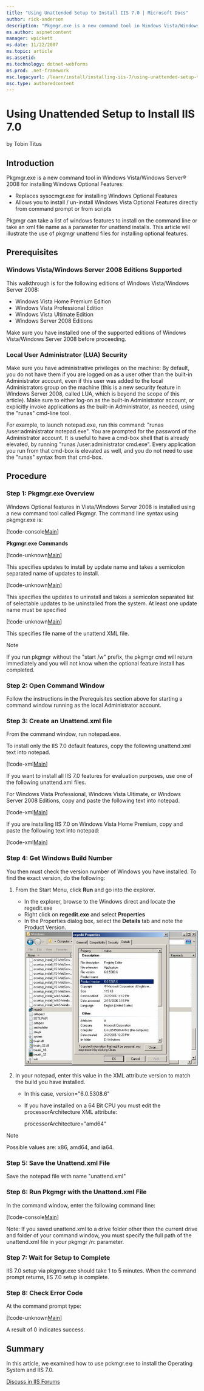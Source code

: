 ```yaml
---
title: "Using Unattended Setup to Install IIS 7.0 | Microsoft Docs"
author: rick-anderson
description: "Pkgmgr.exe is a new command tool in Windows Vista/Windows Server ® 2008 for installing Windows Optional Features: Replaces sysocmgr.exe for installing Window..."
ms.author: aspnetcontent
manager: wpickett
ms.date: 11/22/2007
ms.topic: article
ms.assetid: 
ms.technology: dotnet-webforms
ms.prod: .net-framework
msc.legacyurl: /learn/install/installing-iis-7/using-unattended-setup-to-install-iis
msc.type: authoredcontent
---
```

Using Unattended Setup to Install IIS 7.0
====================
by Tobin Titus

## Introduction

Pkgmgr.exe is a new command tool in Windows Vista/Windows Server® 2008 for installing Windows Optional Features:

- Replaces sysocmgr.exe for installing Windows Optional Features
- Allows you to install / un-install Windows Vista Optional Features directly from command prompt or from scripts

Pkgmgr can take a list of windows features to install on the command line or take an xml file name as a parameter for unattend installs. This article will illustrate the use of pkgmgr unattend files for installing optional features.

## Prerequisites

### Windows Vista/Windows Server 2008 Editions Supported

This walkthrough is for the following editions of Windows Vista/Windows Server 2008:

- Windows Vista Home Premium Edition
- Windows Vista Professional Edition
- Windows Vista Ultimate Edition
- Windows Server 2008 Editions

Make sure you have installed one of the supported editions of Windows Vista/Windows Server 2008 before proceeding.

### Local User Administrator (LUA) Security

Make sure you have administrative privileges on the machine: By default, you do not have them if you are logged on as a user other than the built-in Administrator account, even if this user was added to the local Administrators group on the machine (this is a new security feature in Windows Server 2008, called LUA, which is beyond the scope of this article). Make sure to either log-on as the built-in Administrator account, or explicitly invoke applications as the built-in Administrator, as needed, using the "runas" cmd-line tool.

For example, to launch notepad.exe, run this command: "runas /user:administrator notepad.exe". You are prompted for the password of the Administrator account. It is useful to have a cmd-box shell that is already elevated, by running "runas /user:administrator cmd.exe". Every application you run from that cmd-box is elevated as well, and you do not need to use the "runas" syntax from that cmd-box.

## Procedure

### Step 1: Pkgmgr.exe Overview

Windows Optional features in Vista/Windows Server 2008 is installed using a new command tool called Pkgmgr. The command line syntax using pkgmgr.exe is:

[!code-console[Main](using-unattended-setup-to-install-iis/samples/sample1.cmd)]

**Pkgmgr.exe Commands**

[!code-unknown[Main](using-unattended-setup-to-install-iis/samples/sample-126999-2.unknown)]

This specifies updates to install by update name and takes a semicolon separated name of updates to install.

[!code-unknown[Main](using-unattended-setup-to-install-iis/samples/sample-126999-3.unknown)]

This specifies the updates to uninstall and takes a semicolon separated list of selectable updates to be uninstalled from the system. At least one update name must be specified

[!code-unknown[Main](using-unattended-setup-to-install-iis/samples/sample-126999-4.unknown)]

This specifies file name of the unattend XML file.

> [!NOTE]
> If you run pkgmgr without the "start /w" prefix, the pkgmgr cmd will return immediately and you will not know when the optional feature install has completed.

### Step 2: Open Command Window

Follow the instructions in the Prerequisites section above for starting a command window running as the local Administrator account.

### Step 3: Create an Unattend.xml file

From the command window, run notepad.exe.

To install only the IIS 7.0 default features, copy the following unattend.xml text into notepad.

[!code-xml[Main](using-unattended-setup-to-install-iis/samples/sample5.xml)]

If you want to install all IIS 7.0 features for evaluation purposes, use one of the following unattend.xml files.

For Windows Vista Professional, Windows Vista Ultimate, or Windows Server 2008 Editions, copy and paste the following text into notepad.


[!code-xml[Main](using-unattended-setup-to-install-iis/samples/sample6.xml)]


If you are installing IIS 7.0 on Windows Vista Home Premium, copy and paste the following text into notepad:

[!code-xml[Main](using-unattended-setup-to-install-iis/samples/sample7.xml)]

### Step 4: Get Windows Build Number

You then must check the version number of Windows you have installed. To find the exact version, do the following:

1. From the Start Menu, click **Run** and go into the explorer.  

    - In the explorer, browse to the Windows direct and locate the regedit.exe
    - Right click on **regedit.exe** and select **Properties**
    - In the Properties dialog box, select the **Details** tab and note the Product Version.  
        [![](using-unattended-setup-to-install-iis/_static/image3.jpg)](using-unattended-setup-to-install-iis/_static/image1.jpg)
2. In your notepad, enter this value in the XML attribute version to match the build you have installed.  

    - In this case, version="6.0.5308.6"
    - If you have installed on a 64 Bit CPU you must edit the processorArchitecture XML attribute:  

        processorArchitecture="amd64"  
> [!NOTE]
> Possible values are: x86, amd64, and ia64.

### Step 5: Save the Unattend.xml File

Save the notepad file with name "unattend.xml"

### Step 6: Run Pkgmgr with the Unattend.xml File

In the command window, enter the following command line:


[!code-console[Main](using-unattended-setup-to-install-iis/samples/sample8.cmd)]


Note: If you saved unattend.xml to a drive folder other then the current drive and folder of your command window, you must specify the full path of the unattend.xml file in your pkgmgr /n: parameter.

### Step 7: Wait for Setup to Complete

IIS 7.0 setup via pkgmgr.exe should take 1 to 5 minutes. When the command prompt returns, IIS 7.0 setup is complete.

### Step 8: Check Error Code

At the command prompt type:


[!code-unknown[Main](using-unattended-setup-to-install-iis/samples/sample-126999-9.unknown)]


A result of 0 indicates success.

## Summary

In this article, we examined how to use pckmgr.exe to install the Operating System and IIS 7.0.
  
  
[Discuss in IIS Forums](https://forums.iis.net/1041.aspx)